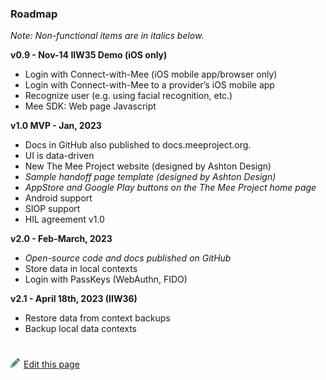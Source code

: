 ### Roadmap

*Note: Non-functional items are in italics below.*

**v0.9 - Nov-14 IIW35 Demo (iOS only)** 

* Login with Connect-with-Mee (iOS mobile app/browser only) 
* Login with Connect-with-Mee to a provider’s iOS mobile app
* Recognize user (e.g. using facial recognition, etc.)
* Mee SDK: Web page Javascript

**v1.0 MVP - Jan, 2023** 

* Docs in GitHub also published to docs.meeproject.org.
* UI is data-driven
* New The Mee Project website (designed by Ashton Design)
* *Sample handoff page template (designed by Ashton Design)*
* *AppStore and Google Play buttons on the The Mee Project home page*
* Android support
* SIOP support
* HIL agreement v1.0

**v2.0 - Feb-March, 2023**

* *Open-source code and docs published on GitHub*
* Store data in local contexts
* Login with PassKeys (WebAuthn, FIDO)


**v2.1 - April 18th, 2023 (IIW36)**

* Restore data from context backups
* Backup local data contexts

#
[<p><img src="images/edit.svg" style="width: 15px;margin-right: 6px;text-color: #4F868E;" alt="Edit Page" />Edit this page</p>](https://github.com/MeeProject/docs/edit/develop/src/Roadmap.md)
